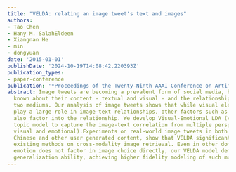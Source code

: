 ```yaml
---
title: "VELDA: relating an image tweet's text and images"
authors:
- Tao Chen
- Hany M. SalahEldeen
- Xiangnan He
- min
- dongyuan
date: '2015-01-01'
publishDate: '2024-10-19T14:08:42.220393Z'
publication_types:
- paper-conference
publication: '*Proceedings of the Twenty-Ninth AAAI Conference on Artificial Intelligence*'
abstract: Image tweets are becoming a prevalent form of social media, but little is
  known about their content - textual and visual - and the relationship between the
  two mediums. Our analysis of image tweets shows that while visual elements certainly
  play a large role in image-text relationships, other factors such as emotional elements,
  also factor into the relationship. We develop Visual-Emotional LDA (VELDA), a novel
  topic model to capture the image-text correlation from multiple perspectives (namely,
  visual and emotional).Experiments on real-world image tweets in both English and
  Chinese and other user generated content, show that VELDA significantly outperforms
  existing methods on cross-modality image retrieval. Even in other domains where
  emotion does not factor in image choice directly, our VELDA model demonstrates good
  generalization ability, achieving higher fidelity modeling of such multimedia documents.
---
```

